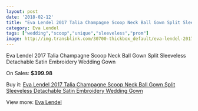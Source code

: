 ```yaml
---
layout: post
date: '2018-02-12'
title: "Eva Lendel 2017 Talia Champagne Scoop Neck Ball Gown Split Sleeveless Detachable Satin Embroidery Wedding Gown"
category: Eva Lendel
tags: ["wedding","scoop","unique","sleeveless","prom"]
image: http://img.transblink.com/30700-thickbox_default/eva-lendel-2017-talia-champagne-scoop-neck-ball-gown-split-sleeveless-detachable-satin-embroidery-wedding-gown.jpg
---
```

Eva Lendel 2017 Talia Champagne Scoop Neck Ball Gown Split Sleeveless Detachable Satin Embroidery Wedding Gown

On Sales: **$399.98**
<a href="https://www.transblink.com/en/eva-lendel/10303-eva-lendel-2017-talia-champagne-scoop-neck-ball-gown-split-sleeveless-detachable-satin-embroidery-wedding-gown.html"><amp-img layout="responsive" width="600" height="600" src="//img.transblink.com/30700-thickbox_default/eva-lendel-2017-talia-champagne-scoop-neck-ball-gown-split-sleeveless-detachable-satin-embroidery-wedding-gown.jpg" alt="Eva Lendel 2017 Talia Champagne Scoop Neck Ball Gown Split Sleeveless Detachable Satin Embroidery Wedding Gown 0" /></a>
<a href="https://www.transblink.com/en/eva-lendel/10303-eva-lendel-2017-talia-champagne-scoop-neck-ball-gown-split-sleeveless-detachable-satin-embroidery-wedding-gown.html"><amp-img layout="responsive" width="600" height="600" src="//img.transblink.com/30705-thickbox_default/eva-lendel-2017-talia-champagne-scoop-neck-ball-gown-split-sleeveless-detachable-satin-embroidery-wedding-gown.jpg" alt="Eva Lendel 2017 Talia Champagne Scoop Neck Ball Gown Split Sleeveless Detachable Satin Embroidery Wedding Gown 1" /></a>
<a href="https://www.transblink.com/en/eva-lendel/10303-eva-lendel-2017-talia-champagne-scoop-neck-ball-gown-split-sleeveless-detachable-satin-embroidery-wedding-gown.html"><amp-img layout="responsive" width="600" height="600" src="//img.transblink.com/30704-thickbox_default/eva-lendel-2017-talia-champagne-scoop-neck-ball-gown-split-sleeveless-detachable-satin-embroidery-wedding-gown.jpg" alt="Eva Lendel 2017 Talia Champagne Scoop Neck Ball Gown Split Sleeveless Detachable Satin Embroidery Wedding Gown 2" /></a>
<a href="https://www.transblink.com/en/eva-lendel/10303-eva-lendel-2017-talia-champagne-scoop-neck-ball-gown-split-sleeveless-detachable-satin-embroidery-wedding-gown.html"><amp-img layout="responsive" width="600" height="600" src="//img.transblink.com/30703-thickbox_default/eva-lendel-2017-talia-champagne-scoop-neck-ball-gown-split-sleeveless-detachable-satin-embroidery-wedding-gown.jpg" alt="Eva Lendel 2017 Talia Champagne Scoop Neck Ball Gown Split Sleeveless Detachable Satin Embroidery Wedding Gown 3" /></a>
<a href="https://www.transblink.com/en/eva-lendel/10303-eva-lendel-2017-talia-champagne-scoop-neck-ball-gown-split-sleeveless-detachable-satin-embroidery-wedding-gown.html"><amp-img layout="responsive" width="600" height="600" src="//img.transblink.com/30702-thickbox_default/eva-lendel-2017-talia-champagne-scoop-neck-ball-gown-split-sleeveless-detachable-satin-embroidery-wedding-gown.jpg" alt="Eva Lendel 2017 Talia Champagne Scoop Neck Ball Gown Split Sleeveless Detachable Satin Embroidery Wedding Gown 4" /></a>
<a href="https://www.transblink.com/en/eva-lendel/10303-eva-lendel-2017-talia-champagne-scoop-neck-ball-gown-split-sleeveless-detachable-satin-embroidery-wedding-gown.html"><amp-img layout="responsive" width="600" height="600" src="//img.transblink.com/30701-thickbox_default/eva-lendel-2017-talia-champagne-scoop-neck-ball-gown-split-sleeveless-detachable-satin-embroidery-wedding-gown.jpg" alt="Eva Lendel 2017 Talia Champagne Scoop Neck Ball Gown Split Sleeveless Detachable Satin Embroidery Wedding Gown 5" /></a>

Buy it: [Eva Lendel 2017 Talia Champagne Scoop Neck Ball Gown Split Sleeveless Detachable Satin Embroidery Wedding Gown](https://www.transblink.com/en/eva-lendel/10303-eva-lendel-2017-talia-champagne-scoop-neck-ball-gown-split-sleeveless-detachable-satin-embroidery-wedding-gown.html "Eva Lendel 2017 Talia Champagne Scoop Neck Ball Gown Split Sleeveless Detachable Satin Embroidery Wedding Gown")

View more: [Eva Lendel](https://www.transblink.com/en/95-eva-lendel "Eva Lendel")